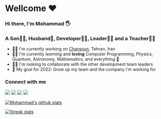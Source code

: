 # Wellcome ♥

### Hi there, I'm Mohammad 🖐

### A Son🦸‍♂️, Husband🧔, Developer👨‍💻, Leader👨‍⚖️ and a Teacher👨‍🏫

- 👨‍🏭 I'm currently working on [Chargoon](https://www.chargoon.com/), Tehran, Iran
- 👨‍🎓 I'm currently _learning_ and **loving** Computer Programming, Physics, Quantum, Astronomy, Mathematics, and everything 🤣
- 👯‍♀️ I'm looking to collaborate with the other development team leaders
- 🥅 My goal for 2022: Grow up my team and the company i'm working for

### Connect with me

[<img src="https://img.icons8.com/fluency-systems-regular/48/000000/linkedin.png"/>](https://www.linkedin.com/in/mirmostafa/)
[<img src="https://img.icons8.com/fluency-systems-regular/48/000000/github.png"/>](https://github.com/mirmostafa)
[<img src="https://img.icons8.com/fluency-systems-regular/48/000000/instagram-new--v2.png"/>](https://www.instagram.com/mirmostafa3/)
[<img src="https://img.icons8.com/fluency-systems-regular/48/000000/twitter.png"/>](https://twitter.com/_mirmostafa_)

[![Mohammad's github stats](https://github-readme-stats.vercel.app/api?username=Mirmostafa&show_icons=true&title_color=fff&icon_color=79ff97&text_color=9f9f9f&bg_color=151515)](https://github.com/mirmostafa)

[![Streak stats](https://github-readme-streak-stats.herokuapp.com/?user=Mirmostafa&theme=dark)](https://github.com/mirmostafa)
